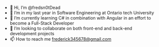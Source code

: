 - 👋 Hi, I’m @fredsn0tDead
- 👀 I’m in my last year in Software Engineering at Ontario tech University 
- 🌱 I’m currently learning C# in combination with Angular in an effort to become a Full-Stack Developer
- 💞️ I’m looking to collaborate on both front-end and back-end development projects
- 📫 How to reach me frederick345678@gmail.com

<!---
fredsn0tDead/fredsn0tDead is a ✨ special ✨ repository because its `README.md` (this file) appears on your GitHub profile.
You can click the Preview link to take a look at your changes.
--->
